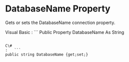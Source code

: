 <!-- loio3c12f4136c5f1014b0fed2d456ebc79a -->

# DatabaseName Property

Gets or sets the DatabaseName connection property.



Visual Basic
:   ```
Public Property DatabaseName As String
```

C\#
:   ```
public string DatabaseName {get;set;}
```

